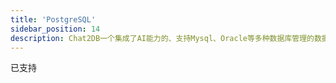 ```yaml
---
title: 'PostgreSQL'
sidebar_position: 14
description: Chat2DB一个集成了AI能力的、支持Mysql、Oracle等多种数据库管理的数据库客户端工具
---
```


已支持
